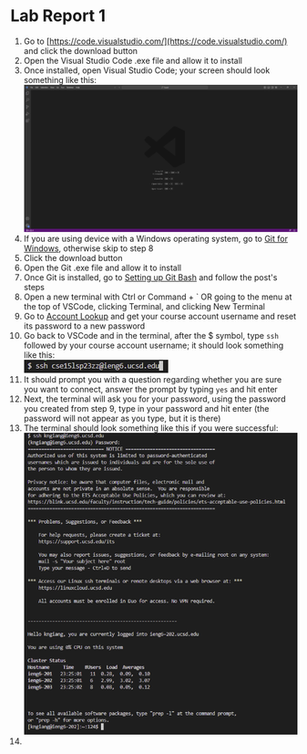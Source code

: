 # Lab Report 1

1. Go to [https://code.visualstudio.com/](https://code.visualstudio.com/) and click the download button
2. Open the Visual Studio Code .exe file and allow it to install
3. Once installed, open Visual Studio Code; your screen should look something like this:
<br /> ![Image](vscode.png)
4. If you are using device with a Windows operating system, go to [Git for Windows](https://gitforwindows.org), otherwise skip to step 8
5. Click the download button
6. Open the Git .exe file and allow it to install
7. Once Git is installed, go to [Setting up Git Bash](https://stackoverflow.com/questions/42606837/how-do-i-use-bash-on-windows-from-the-visual-studio-code-integrated-terminal/50527994#50527994) and follow the post's steps
8. Open a new terminal with Ctrl or Command + \` OR going to the menu at the top of VSCode, clicking Terminal, and clicking New Terminal
9. Go to [Account Lookup](https://sdacs.ucsd.edu/~icc/index.php) and get your course account username and reset its password to a new password
10. Go back to VSCode and in the terminal, after the $ symbol, type `ssh` followed by your course account username; it should look something like this: 
<br /> ![Image](ssh.png)
11. It should prompt you with a question regarding whether you are sure you want to connect, answer the prompt by typing `yes` and hit enter
12. Next, the terminal will ask you for your password, using the password you created from step 9, type in your password and hit enter (the password will not appear as you type, but it is there)
13. The terminal should look something like this if you were successful:
<br /> ![Image](successful_ssh.png)
14. 
